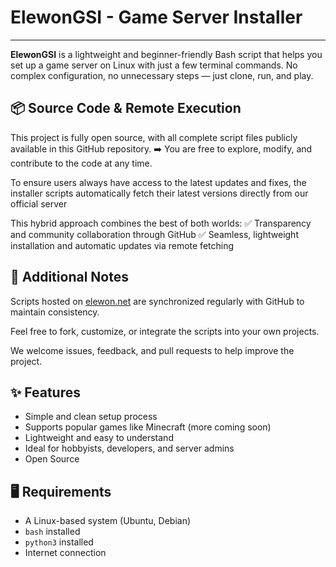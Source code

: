 # ElewonGSI - Game Server Installer
---

**ElewonGSI** is a lightweight and beginner-friendly Bash script that helps you set up a game server on Linux with just a few terminal commands. No complex configuration, no unnecessary steps — just clone, run, and play.

## 📦 Source Code & Remote Execution
This project is fully open source, with all complete script files publicly available in this GitHub repository.
➡️ You are free to explore, modify, and contribute to the code at any time.

To ensure users always have access to the latest updates and fixes, the installer scripts automatically fetch their latest versions directly from our official server

This hybrid approach combines the best of both worlds:
✅ Transparency and community collaboration through GitHub
✅ Seamless, lightweight installation and automatic updates via remote fetching

## 💬 Additional Notes
Scripts hosted on [elewon.net](https://elewon.net) are synchronized regularly with GitHub to maintain consistency.

Feel free to fork, customize, or integrate the scripts into your own projects.

We welcome issues, feedback, and pull requests to help improve the project.

## ✨ Features
- Simple and clean setup process
- Supports popular games like Minecraft (more coming soon)
- Lightweight and easy to understand
- Ideal for hobbyists, developers, and server admins
- Open Source

## 🖥️ Requirements
- A Linux-based system (Ubuntu, Debian)
- `bash` installed
- `python3` installed
- Internet connection
